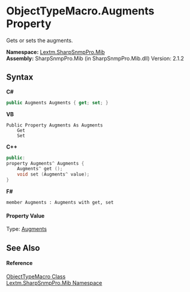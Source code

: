 # ObjectTypeMacro.Augments Property 
 

Gets or sets the augments.

**Namespace:**&nbsp;<a href="N_Lextm_SharpSnmpPro_Mib">Lextm.SharpSnmpPro.Mib</a><br />**Assembly:**&nbsp;SharpSnmpPro.Mib (in SharpSnmpPro.Mib.dll) Version: 2.1.2

## Syntax

**C#**<br />
``` C#
public Augments Augments { get; set; }
```

**VB**<br />
``` VB
Public Property Augments As Augments
	Get
	Set
```

**C++**<br />
``` C++
public:
property Augments^ Augments {
	Augments^ get ();
	void set (Augments^ value);
}
```

**F#**<br />
``` F#
member Augments : Augments with get, set

```


#### Property Value
Type: <a href="T_Lextm_SharpSnmpPro_Mib_Augments">Augments</a>

## See Also


#### Reference
<a href="T_Lextm_SharpSnmpPro_Mib_ObjectTypeMacro">ObjectTypeMacro Class</a><br /><a href="N_Lextm_SharpSnmpPro_Mib">Lextm.SharpSnmpPro.Mib Namespace</a><br />